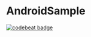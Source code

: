 # AndroidSample

[![codebeat badge](https://codebeat.co/badges/80e261b3-e37d-45e0-95ca-de08fc639242)](https://codebeat.co/projects/github-com-ermolnik-androidsample-develop)
